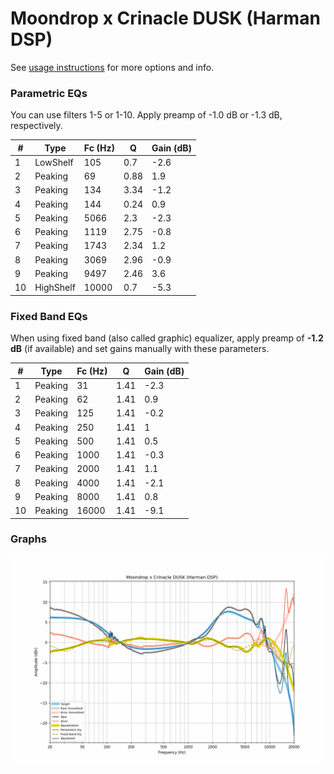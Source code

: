 # Moondrop x Crinacle DUSK (Harman DSP)
See [usage instructions](https://github.com/jaakkopasanen/AutoEq#usage) for more options and info.

### Parametric EQs
You can use filters 1-5 or 1-10. Apply preamp of -1.0 dB or -1.3 dB, respectively.

|   # | Type      |   Fc (Hz) |    Q |   Gain (dB) |
|-----|-----------|-----------|------|-------------|
|   1 | LowShelf  |       105 | 0.7  |        -2.6 |
|   2 | Peaking   |        69 | 0.88 |         1.9 |
|   3 | Peaking   |       134 | 3.34 |        -1.2 |
|   4 | Peaking   |       144 | 0.24 |         0.9 |
|   5 | Peaking   |      5066 | 2.3  |        -2.3 |
|   6 | Peaking   |      1119 | 2.75 |        -0.8 |
|   7 | Peaking   |      1743 | 2.34 |         1.2 |
|   8 | Peaking   |      3069 | 2.96 |        -0.9 |
|   9 | Peaking   |      9497 | 2.46 |         3.6 |
|  10 | HighShelf |     10000 | 0.7  |        -5.3 |

### Fixed Band EQs
When using fixed band (also called graphic) equalizer, apply preamp of **-1.2 dB** (if available) and set gains manually with these parameters.

|   # | Type    |   Fc (Hz) |    Q |   Gain (dB) |
|-----|---------|-----------|------|-------------|
|   1 | Peaking |        31 | 1.41 |        -2.3 |
|   2 | Peaking |        62 | 1.41 |         0.9 |
|   3 | Peaking |       125 | 1.41 |        -0.2 |
|   4 | Peaking |       250 | 1.41 |         1   |
|   5 | Peaking |       500 | 1.41 |         0.5 |
|   6 | Peaking |      1000 | 1.41 |        -0.3 |
|   7 | Peaking |      2000 | 1.41 |         1.1 |
|   8 | Peaking |      4000 | 1.41 |        -2.1 |
|   9 | Peaking |      8000 | 1.41 |         0.8 |
|  10 | Peaking |     16000 | 1.41 |        -9.1 |

### Graphs
![](./Moondrop%20x%20Crinacle%20DUSK%20(Harman%20DSP).png)
